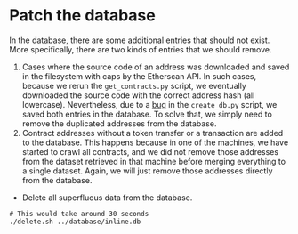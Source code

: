 Patch the database
==================

In the database, there are some additional entries that should not exist.
More specifically, there are two kinds of entries that we should remove.

1. Cases where the source code of an address was downloaded and saved in the
filesystem with caps by the Etherscan API. In such cases, because we rerun the
`get_contracts.py` script, we eventually downloaded the source code with the
correct address hash (all lowercase). Nevertheless, due to a
[bug](https://github.com/StefanosChaliasos/solidity-inline-assembly/blob/28e64dcc968b0b26a6f5a544656d72f4a0e6d9a0/scripts/create_csv.py#L116)
in the `create_db.py` script, we saved both entries in the database.
To solve that, we simply need to remove the duplicated addresses from the database.
2. Contract addresses without a token transfer or a transaction are added to the database.
This happens because in one of the machines, we have started to crawl all
contracts, and we did not remove those addresses from the dataset retrieved in
that machine before merging everything to a single dataset.
Again, we will just remove those addresses directly from the database.


* Delete all superfluous data from the database.

```
# This would take around 30 seconds
./delete.sh ../database/inline.db
```

